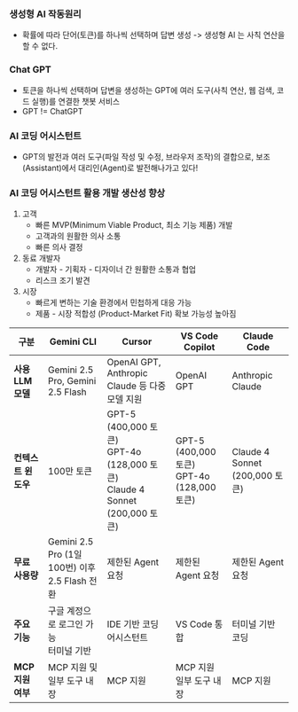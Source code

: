 ### 생성형 AI 작동원리

- 확률에 따라 단어(토큰)를 하나씩 선택하며 답변 생성
  -> 생성형 AI 는 사칙 연산을 할 수 없다.



### Chat GPT

- 토큰을 하나씩 선택하며 답변을 생성하는 GPT에
  여러 도구(사칙 연산, 웹 검색, 코드 실행)를 연결한
  챗봇 서비스
- GPT != ChatGPT



### AI 코딩 어시스턴트

- GPT의 발전과 여러 도구(파일 작성 및 수정, 브라우저 조작)의 결합으로,
  보조(Assistant)에서 대리인(Agent)로 발전해나가고 있다!



### AI 코딩 어시스턴트 활용 개발 생산성 향상

1. 고객
   - 빠른 MVP(Minimum Viable Product, 최소 기능 제품) 개발
   - 고객과의 원활한 의사 소통
   - 빠른 의사 결정
2. 동료 개발자
   - 개발자 - 기획자 - 디자이너 간 원활한 소통과 협업
   - 리스크 조기 발견
3. 시장
   - 빠르게 변하는 기술 환경에서 민첩하게 대응 가능
   - 제품 - 시장 적합성 (Product-Market Fit) 확보 가능성 높아짐



| 구분                | Gemini CLI                                     | Cursor                                                       | VS Code Copilot                               | Claude Code                    |
| ------------------- | ---------------------------------------------- | ------------------------------------------------------------ | --------------------------------------------- | ------------------------------ |
| **사용 LLM 모델**   | Gemini 2.5 Pro, Gemini 2.5 Flash               | OpenAI GPT, Anthropic Claude 등 다중 모델 지원               | OpenAI GPT                                    | Anthropic Claude               |
| **컨텍스트 윈도우** | 100만 토큰                                     | GPT-5 (400,000 토큰)<br>GPT-4o (128,000 토큰)<br>Claude 4 Sonnet (200,000 토큰) | GPT-5 (400,000 토큰)<br>GPT-4o (128,000 토큰) | Claude 4 Sonnet (200,000 토큰) |
| **무료 사용량**     | Gemini 2.5 Pro (1일 100번) 이후 2.5 Flash 전환 | 제한된 Agent 요청                                            | 제한된 Agent 요청                             | 제한된 Agent 요청              |
| **주요 기능**       | 구글 계정으로 로그인 가능<br>터미널 기반       | IDE 기반 코딩 어시스턴트                                     | VS Code 통합                                  | 터미널 기반 코딩               |
| **MCP 지원 여부**   | MCP 지원 및 일부 도구 내장                     | MCP 지원                                                     | MCP 지원<br>일부 도구 내장                    | MCP 지원                       |